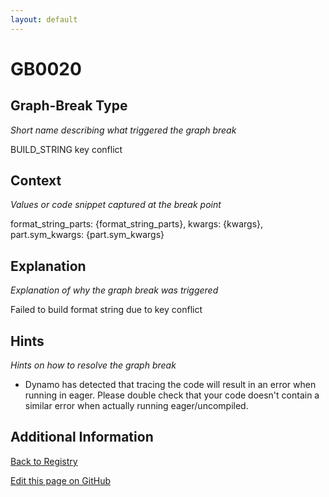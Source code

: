 ```yaml
---
layout: default
---
```

# GB0020

## Graph-Break Type
*Short name describing what triggered the graph break*

BUILD_STRING key conflict

## Context
*Values or code snippet captured at the break point*

format_string_parts: {format_string_parts}, kwargs: {kwargs}, part.sym_kwargs: {part.sym_kwargs}

## Explanation
*Explanation of why the graph break was triggered*

Failed to build format string due to key conflict

## Hints
*Hints on how to resolve the graph break*

- Dynamo has detected that tracing the code will result in an error when running in eager. Please double check that your code doesn't contain a similar error when actually running eager/uncompiled.


## Additional Information

<!-- ADDITIONAL INFORMATION START - Add custom information below this line -->

<!-- ADDITIONAL INFORMATION END -->

[Back to Registry](../index.html)

[Edit this page on GitHub](https://github.com/pytorch-labs/compile-graph-break-site/edit/main/docs/gb/gb0020.md)
